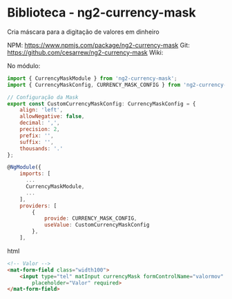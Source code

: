 # Biblioteca - ng2-currency-mask

Cria máscara para a digitação de valores em dinheiro

NPM: https://www.npmjs.com/package/ng2-currency-mask
Git: https://github.com/cesarrew/ng2-currency-mask
Wiki: 

No módulo: 

```javascript
import { CurrencyMaskModule } from 'ng2-currency-mask';
import { CurrencyMaskConfig, CURRENCY_MASK_CONFIG } from 'ng2-currency-mask/src/currency-mask.config';

// Configuração da Mask
export const CustomCurrencyMaskConfig: CurrencyMaskConfig = {
    align: 'left',
    allowNegative: false,
    decimal: ',',
    precision: 2,
    prefix: '',
    suffix: '',
    thousands: '.'
};

@NgModule({
    imports: [
      ...
      CurrencyMaskModule,
      ...
    ],
    providers: [
        {
            provide: CURRENCY_MASK_CONFIG,
            useValue: CustomCurrencyMaskConfig
        },
    ],
```

html
```html
<!-- Valor -->
<mat-form-field class="width100">
    <input type="tel" matInput currencyMask formControlName="valormov" autocomplete="off"
        placeholder="Valor" required>
</mat-form-field>
```